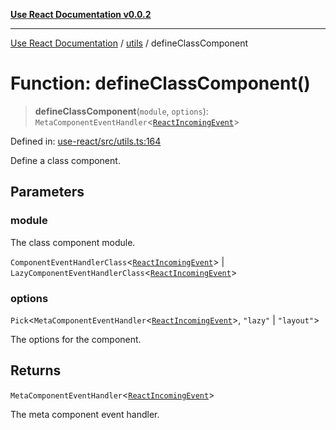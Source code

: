 [**Use React Documentation v0.0.2**](../../README.md)

***

[Use React Documentation](../../modules.md) / [utils](../README.md) / defineClassComponent

# Function: defineClassComponent()

> **defineClassComponent**(`module`, `options`): `MetaComponentEventHandler`\<[`ReactIncomingEvent`](../../declarations/type-aliases/ReactIncomingEvent.md)\>

Defined in: [use-react/src/utils.ts:164](https://github.com/stonemjs/use-react/blob/48b0fa89405b138aef5b9a5bc1a85e12108c1404/src/utils.ts#L164)

Define a class component.

## Parameters

### module

The class component module.

`ComponentEventHandlerClass`\<[`ReactIncomingEvent`](../../declarations/type-aliases/ReactIncomingEvent.md)\> | `LazyComponentEventHandlerClass`\<[`ReactIncomingEvent`](../../declarations/type-aliases/ReactIncomingEvent.md)\>

### options

`Pick`\<`MetaComponentEventHandler`\<[`ReactIncomingEvent`](../../declarations/type-aliases/ReactIncomingEvent.md)\>, `"lazy"` \| `"layout"`\>

The options for the component.

## Returns

`MetaComponentEventHandler`\<[`ReactIncomingEvent`](../../declarations/type-aliases/ReactIncomingEvent.md)\>

The meta component event handler.
